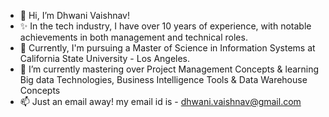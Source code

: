 - 👋 Hi, I’m Dhwani Vaishnav!
- ✨ In the tech industry, I have over 10 years of experience, with notable achievements in both management and technical roles. 
- 👋 Currently, I'm pursuing a Master of Science in Information Systems at California State University - Los Angeles.
- 🌱 I’m currently mastering over Project Management Concepts & learning Big data Technologies, Business Intelligence Tools & Data Warehouse Concepts
- 📫 Just an email away! my email id is - dhwani.vaishnav@gmail.com

<!---
dvaishna/dvaishna is a ✨ special ✨ repository because its `README.md` (this file) appears on your GitHub profile.
You can click the Preview link to take a look at your changes.
--->
